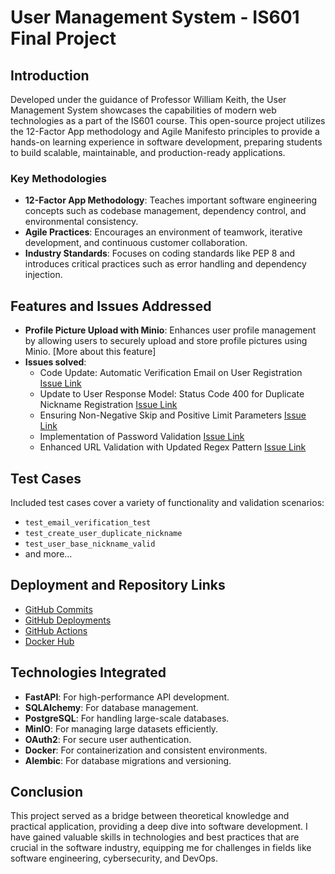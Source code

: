 # User Management System - IS601 Final Project

## Introduction
Developed under the guidance of Professor William Keith, the User Management System showcases the capabilities of modern web technologies as a part of the IS601 course. This open-source project utilizes the 12-Factor App methodology and Agile Manifesto principles to provide a hands-on learning experience in software development, preparing students to build scalable, maintainable, and production-ready applications.

### Key Methodologies
- **12-Factor App Methodology**: Teaches important software engineering concepts such as codebase management, dependency control, and environmental consistency.
- **Agile Practices**: Encourages an environment of teamwork, iterative development, and continuous customer collaboration.
- **Industry Standards**: Focuses on coding standards like PEP 8 and introduces critical practices such as error handling and dependency injection.

## Features and Issues Addressed
- **Profile Picture Upload with Minio**: Enhances user profile management by allowing users to securely upload and store profile pictures using Minio. [More about this feature]
- **Issues solved**:
  - Code Update: Automatic Verification Email on User Registration [Issue Link](https://github.com/rk94407/final_project/tree/1-send-verification-email)
  - Update to User Response Model: Status Code 400 for Duplicate Nickname Registration [Issue Link](https://github.com/rk94407/final_project/tree/3-skipping-cannot-be-less-than-0)
  - Ensuring Non-Negative Skip and Positive Limit Parameters [Issue Link](https://github.com/rk94407/final_project/tree/4-password-validation)
  - Implementation of Password Validation [Issue Link](https://github.com/rk94407/final_project/tree/5-regex-updated)
  - Enhanced URL Validation with Updated Regex Pattern [Issue Link](https://github.com/NidhishVyas/user_management/pull/5)

## Test Cases
Included test cases cover a variety of functionality and validation scenarios:
- `test_email_verification_test`
- `test_create_user_duplicate_nickname`
- `test_user_base_nickname_valid`
- and more...

## Deployment and Repository Links
- [GitHub Commits](https://github.com/rk94407/final_project/commits/main/)
- [GitHub Deployments](https://github.com/rk94407/final_project/deployments)
- [GitHub Actions](https://github.com/rk94407/final_project/actions)
- [Docker Hub](https://hub.docker.com/repository/docker/rohankatkam1698/final_project/general)

## Technologies Integrated
- **FastAPI**: For high-performance API development.
- **SQLAlchemy**: For database management.
- **PostgreSQL**: For handling large-scale databases.
- **MinIO**: For managing large datasets efficiently.
- **OAuth2**: For secure user authentication.
- **Docker**: For containerization and consistent environments.
- **Alembic**: For database migrations and versioning.

## Conclusion
This project served as a bridge between theoretical knowledge and practical application, providing a deep dive into software development. I have gained valuable skills in technologies and best practices that are crucial in the software industry, equipping me for challenges in fields like software engineering, cybersecurity, and DevOps.
